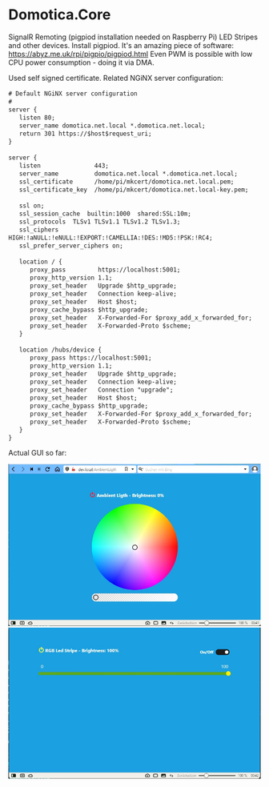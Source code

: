 # Domotica.Core
SignalR Remoting (pigpiod installation needed on Raspberry Pi) LED Stripes and other devices.
Install pigpiod. It's an amazing piece of software: https://abyz.me.uk/rpi/pigpio/pigpiod.html
Even PWM is possible with low CPU power consumption - doing it via DMA.

Used self signed certificate.
Related NGiNX server configuration:

```
# Default NGiNX server configuration
# 
server {
   listen 80;
   server_name domotica.net.local *.domotica.net.local;
   return 301 https://$host$request_uri;
}

server {
   listen               443;
   server_name          domotica.net.local *.domotica.net.local;
   ssl_certificate      /home/pi/mkcert/domotica.net.local.pem;
   ssl_certificate_key  /home/pi/mkcert/domotica.net.local-key.pem;

   ssl on;
   ssl_session_cache  builtin:1000  shared:SSL:10m;
   ssl_protocols  TLSv1 TLSv1.1 TLSv1.2 TLSv1.3;
   ssl_ciphers HIGH:!aNULL:!eNULL:!EXPORT:!CAMELLIA:!DES:!MD5:!PSK:!RC4;
   ssl_prefer_server_ciphers on;

   location / {
      proxy_pass         https://localhost:5001;
      proxy_http_version 1.1;
      proxy_set_header   Upgrade $http_upgrade;
      proxy_set_header   Connection keep-alive;
      proxy_set_header   Host $host;
      proxy_cache_bypass $http_upgrade;
      proxy_set_header   X-Forwarded-For $proxy_add_x_forwarded_for;
      proxy_set_header   X-Forwarded-Proto $scheme;
   }

   location /hubs/device {
      proxy_pass https://localhost:5001;
      proxy_http_version 1.1;
      proxy_set_header   Upgrade $http_upgrade;
      proxy_set_header   Connection keep-alive;
      proxy_set_header   Connection "upgrade";
      proxy_set_header   Host $host;
      proxy_cache_bypass $http_upgrade;
      proxy_set_header   X-Forwarded-For $proxy_add_x_forwarded_for;
      proxy_set_header   X-Forwarded-Proto $scheme;
   }
}
```
Actual GUI so far:

![alt text](https://github.com/StanDeMan/Domotica.Core/blob/master/Domotica.Core.01.jpg)
![alt text](https://github.com/StanDeMan/Domotica.Core/blob/master/Domotica.Core.02.jpg)
